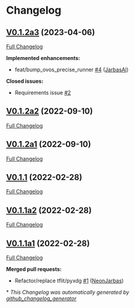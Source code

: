 # Changelog

## [V0.1.2a3](https://github.com/OpenVoiceOS/ovos-ww-plugin-precise-lite/tree/V0.1.2a3) (2023-04-06)

[Full Changelog](https://github.com/OpenVoiceOS/ovos-ww-plugin-precise-lite/compare/V0.1.2a2...V0.1.2a3)

**Implemented enhancements:**

- feat/bump\_ovos\_precise\_runner [\#4](https://github.com/OpenVoiceOS/ovos-ww-plugin-precise-lite/pull/4) ([JarbasAl](https://github.com/JarbasAl))

**Closed issues:**

- Requirements issue [\#2](https://github.com/OpenVoiceOS/ovos-ww-plugin-precise-lite/issues/2)

## [V0.1.2a2](https://github.com/OpenVoiceOS/ovos-ww-plugin-precise-lite/tree/V0.1.2a2) (2022-09-10)

[Full Changelog](https://github.com/OpenVoiceOS/ovos-ww-plugin-precise-lite/compare/V0.1.2a1...V0.1.2a2)

## [V0.1.2a1](https://github.com/OpenVoiceOS/ovos-ww-plugin-precise-lite/tree/V0.1.2a1) (2022-09-10)

[Full Changelog](https://github.com/OpenVoiceOS/ovos-ww-plugin-precise-lite/compare/V0.1.1...V0.1.2a1)

## [V0.1.1](https://github.com/OpenVoiceOS/ovos-ww-plugin-precise-lite/tree/V0.1.1) (2022-02-28)

[Full Changelog](https://github.com/OpenVoiceOS/ovos-ww-plugin-precise-lite/compare/V0.1.1a2...V0.1.1)

## [V0.1.1a2](https://github.com/OpenVoiceOS/ovos-ww-plugin-precise-lite/tree/V0.1.1a2) (2022-02-28)

[Full Changelog](https://github.com/OpenVoiceOS/ovos-ww-plugin-precise-lite/compare/V0.1.1a1...V0.1.1a2)

## [V0.1.1a1](https://github.com/OpenVoiceOS/ovos-ww-plugin-precise-lite/tree/V0.1.1a1) (2022-02-28)

[Full Changelog](https://github.com/OpenVoiceOS/ovos-ww-plugin-precise-lite/compare/a2a2dd92f7385337b57885842f9be59a632c6d9c...V0.1.1a1)

**Merged pull requests:**

- Refactor/replace tflit/pyxdg [\#1](https://github.com/OpenVoiceOS/ovos-ww-plugin-precise-lite/pull/1) ([NeonJarbas](https://github.com/NeonJarbas))



\* *This Changelog was automatically generated by [github_changelog_generator](https://github.com/github-changelog-generator/github-changelog-generator)*
